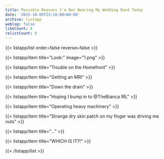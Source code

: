 ```yaml
---
title: Possible Reasons I'm Not Wearing My Wedding Band Today
date: '2015-10-09T23:10:08+00:00'
archive: listapp
weblog: false
likeCount: 4
relistCount: 0
---
```



{{< listapp/list order=false reverse=false >}}

   {{< listapp/item title="Look:"
      image="1.png" >}}

   {{< listapp/item title="Trouble on the Homefront" >}}

   {{< listapp/item title="Getting an MRI" >}}

   {{< listapp/item title="Down the drain" >}}

   {{< listapp/item title="Hoping I bump in to @TheBianca IRL" >}}

   {{< listapp/item title="Operating heavy machinery" >}}

   {{< listapp/item title="Strange dry skin patch on my finger was driving me nuts" >}}

   {{< listapp/item title="..." >}}

   {{< listapp/item title="WHICH IS IT?!" >}}

{{< /listapp/list >}}
